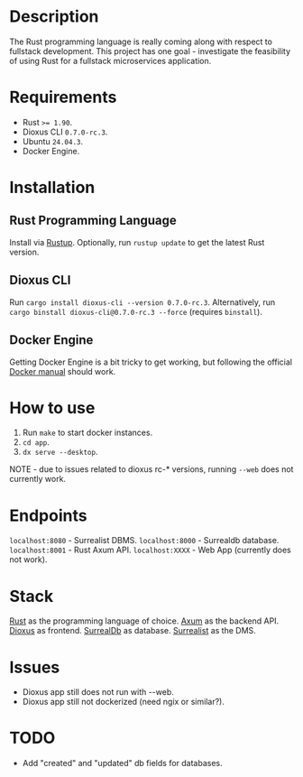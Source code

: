 # Description
The Rust programming language is really coming along with respect to fullstack development. This project has one goal - investigate the feasibility of using Rust for a fullstack microservices application.

# Requirements
- Rust `>= 1.90`.
- Dioxus CLI `0.7.0-rc.3`.
- Ubuntu `24.04.3`.
- Docker Engine.

# Installation
## Rust Programming Language
Install via [Rustup](https://rustup.rs/). Optionally, run `rustup update` to get the latest Rust version.

## Dioxus CLI
Run `cargo install dioxus-cli --version 0.7.0-rc.3`. Alternatively, run `cargo binstall dioxus-cli@0.7.0-rc.3 --force` (requires `binstall`).

## Docker Engine
Getting Docker Engine is a bit tricky to get working, but following the official [Docker manual](https://docs.docker.com/engine/install/) should work.

# How to use
1. Run `make` to start docker instances.
2. `cd app`.
3. `dx serve --desktop`.

NOTE - due to issues related to dioxus rc-* versions, running `--web` does not currently work.

# Endpoints
`localhost:8080` - Surrealist DBMS.
`localhost:8000` - Surrealdb database.
`localhost:8001` - Rust Axum API.
`localhost:XXXX` - Web App (currently does not work).

# Stack
[Rust](https://rust-lang.org/) as the programming language of choice.
[Axum](https://github.com/tokio-rs/axum) as the backend API.
[Dioxus](https://dioxuslabs.com/) as frontend.
[SurrealDb](https://surrealdb.com/docs/surrealdb) as database.
[Surrealist](https://surrealdb.com/docs/surrealist) as the DMS.

# Issues
* Dioxus app still does not run with --web.
* Dioxus app still not dockerized (need ngix or similar?).


# TODO

* Add "created" and "updated" db fields for databases.